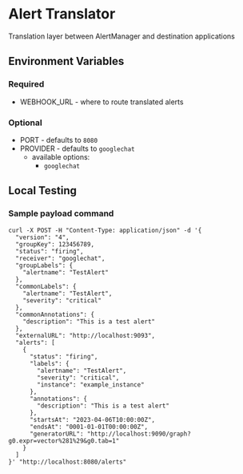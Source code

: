 # Alert Translator
Translation layer between AlertManager and destination applications

## Environment Variables
### Required
* WEBHOOK_URL - where to route translated alerts
### Optional
* PORT - defaults to `8080`
* PROVIDER - defaults to `googlechat`
    * available options:
        * `googlechat`

## Local Testing
### Sample payload command
```
curl -X POST -H "Content-Type: application/json" -d '{
  "version": "4",
  "groupKey": 123456789,
  "status": "firing",
  "receiver": "googlechat",
  "groupLabels": {
    "alertname": "TestAlert"
  },
  "commonLabels": {
    "alertname": "TestAlert",
    "severity": "critical"
  },
  "commonAnnotations": {
    "description": "This is a test alert"
  },
  "externalURL": "http://localhost:9093",
  "alerts": [
    {
      "status": "firing",
      "labels": {
        "alertname": "TestAlert",
        "severity": "critical",
        "instance": "example_instance"
      },
      "annotations": {
        "description": "This is a test alert"
      },
      "startsAt": "2023-04-06T10:00:00Z",
      "endsAt": "0001-01-01T00:00:00Z",
      "generatorURL": "http://localhost:9090/graph?g0.expr=vector%281%29&g0.tab=1"
    }
  ]
}' "http://localhost:8080/alerts"

```
